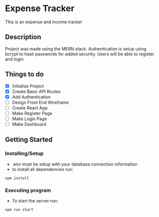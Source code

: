 # Expense Tracker

This is an expense and income tracker

## Description

Project was made using the MERN stack. Authentication is setup using bcrypt to hash passwords for added security. Users will be able to register and login. 

## Things to do

- [x] Initialize Project
- [x] Create Basic API Routes
- [x] Add Authentication
- [ ] Design Front End Wireframe
- [ ] Create React App
- [ ] Make Register Page
- [ ] Make Login Page
- [ ] Make Dashboard

## Getting Started

### Installing/Setup

* .env must be setup with your database connection information 
* to install all dependencies run:
```
npm install
```

### Executing program

* To start the server run:

```
npm run start
```



